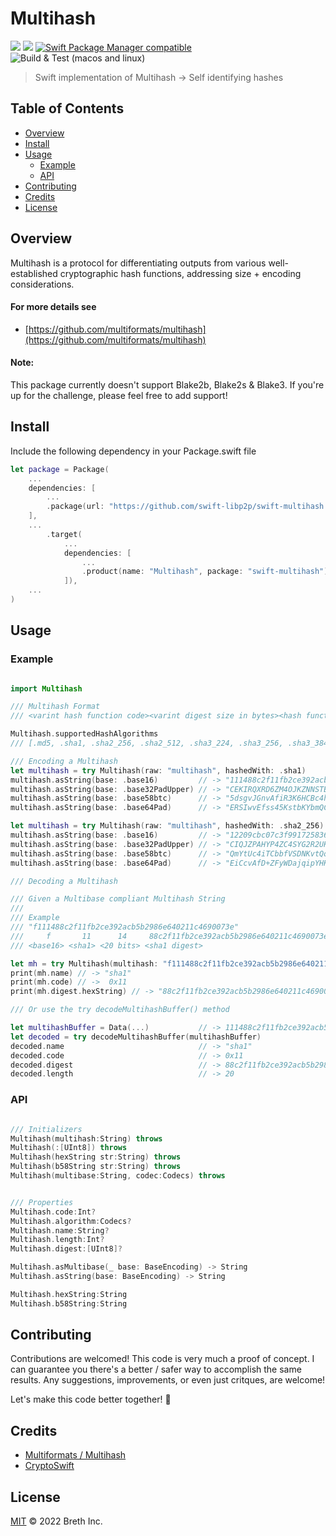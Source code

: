 # Multihash

[![](https://img.shields.io/badge/made%20by-Breth-blue.svg?style=flat-square)](https://breth.app)
[![](https://img.shields.io/badge/project-multiformats-blue.svg?style=flat-square)](https://github.com/multiformats/multiformats)
[![Swift Package Manager compatible](https://img.shields.io/badge/SPM-compatible-blue.svg?style=flat-square)](https://github.com/apple/swift-package-manager)
![Build & Test (macos and linux)](https://github.com/swift-libp2p/swift-multihash/actions/workflows/build+test.yml/badge.svg)

> Swift implementation of Multihash -> Self identifying hashes

## Table of Contents

- [Overview](#overview)
- [Install](#install)
- [Usage](#usage)
  - [Example](#example)
  - [API](#api)
- [Contributing](#contributing)
- [Credits](#credits)
- [License](#license)

## Overview
Multihash is a protocol for differentiating outputs from various well-established cryptographic hash functions, addressing size + encoding considerations.

#### For more details see 
- [https://github.com/multiformats/multihash](https://github.com/multiformats/multihash)

#### Note:
This package currently doesn't support Blake2b, Blake2s & Blake3. If you're up for the challenge, please feel free to add support!

## Install

Include the following dependency in your Package.swift file
```Swift
let package = Package(
    ...
    dependencies: [
        ...
        .package(url: "https://github.com/swift-libp2p/swift-multihash.git", .upToNextMajor(from: "0.0.1"))
    ],
    ...
        .target(
            ...
            dependencies: [
                ...
                .product(name: "Multihash", package: "swift-multihash"),
            ]),
    ...
)
```

## Usage

### Example

```Swift

import Multihash

/// Multihash Format 
/// <varint hash function code><varint digest size in bytes><hash function output>

Multihash.supportedHashAlgorithms
/// [.md5, .sha1, .sha2_256, .sha2_512, .sha3_224, .sha3_256, .sha3_384, .sha3_512, .keccak_224, .keccak_256, .keccak_384, .keccak_512]

/// Encoding a Multihash
let multihash = try Multihash(raw: "multihash", hashedWith: .sha1)
multihash.asString(base: .base16)         // -> "111488c2f11fb2ce392acb5b2986e640211c4690073e"
multihash.asString(base: .base32PadUpper) // -> "CEKIRQXRD6ZM4OJKZNNSTBXGIAQRYRUQA47A===="
multihash.asString(base: .base58btc)      // -> "5dsgvJGnvAfiR3K6HCBc4hcokSfmjj"
multihash.asString(base: .base64Pad)      // -> "ERSIwvEfss45KstbKYbmQCEcRpAHPg=="

let multihash = try Multihash(raw: "multihash", hashedWith: .sha2_256)
multihash.asString(base: .base16)         // -> "12209cbc07c3f991725836a3aa2a581ca2029198aa420b9d99bc0e131d9f3e2cbe47"
multihash.asString(base: .base32PadUpper) // -> "CIQJZPAHYP4ZC4SYG2R2UKSYDSRAFEMYVJBAXHMZXQHBGHM7HYWL4RY="
multihash.asString(base: .base58btc)      // -> "QmYtUc4iTCbbfVSDNKvtQqrfyezPPnFvE33wFmutw9PBBk"
multihash.asString(base: .base64Pad)      // -> "EiCcvAfD+ZFyWDajqipYHKICkZiqQgudmbwOEx2fPiy+Rw=="

/// Decoding a Multihash

/// Given a Multibase compliant Multihash String
/// 
/// Example
/// "f111488c2f11fb2ce392acb5b2986e640211c4690073e"
///     f       11      14     88c2f11fb2ce392acb5b2986e640211c4690073e
/// <base16> <sha1> <20 bits> <sha1 digest>

let mh = try Multihash(multihash: "f111488c2f11fb2ce392acb5b2986e640211c4690073e")
print(mh.name) // -> "sha1"
print(mh.code) // ->  0x11
print(mh.digest.hexString) // -> "88c2f11fb2ce392acb5b2986e640211c4690073e"

/// Or use the try decodeMultihashBuffer() method

let multihashBuffer = Data(...)           // -> 111488c2f11fb2ce392acb5b2986e640211c4690073e
let decoded = try decodeMultihashBuffer(multihashBuffer)
decoded.name                              // -> "sha1"
decoded.code                              // -> 0x11
decoded.digest                            // -> 88c2f11fb2ce392acb5b2986e640211c4690073e (as hex)
decoded.length                            // -> 20

```

### API
```Swift

/// Initializers
Multihash(multihash:String) throws 
Multihash(:[UInt8]) throws
Multihash(hexString str:String) throws
Multihash(b58String str:String) throws
Multihash(multibase:String, codec:Codecs) throws


/// Properties
Multihash.code:Int?
Multihash.algorithm:Codecs?
Multihash.name:String?
Multihash.length:Int?
Multihash.digest:[UInt8]?

Multihash.asMultibase(_ base: BaseEncoding) -> String
Multihash.asString(base: BaseEncoding) -> String

Multihash.hexString:String
Multihash.b58String:String

```

## Contributing

Contributions are welcomed! This code is very much a proof of concept. I can guarantee you there's a better / safer way to accomplish the same results. Any suggestions, improvements, or even just critques, are welcome! 

Let's make this code better together! 🤝

## Credits

- [Multiformats / Multihash](https://github.com/multiformats/multihash)
- [CryptoSwift](https://github.com/krzyzanowskim/CryptoSwift)

## License

[MIT](LICENSE) © 2022 Breth Inc.
